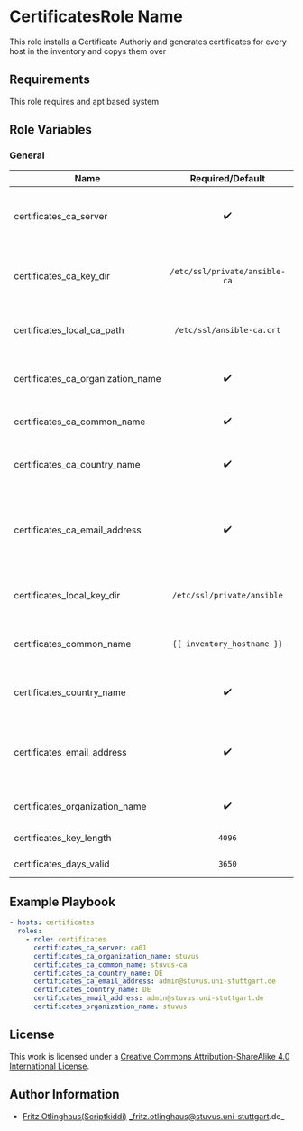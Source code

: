 # CertificatesRole Name

This role installs a Certificate Authoriy and generates certificates for every host in the inventory and copys them over

## Requirements

This role requires and apt based system


## Role Variables

### General

| Name                              | Required/Default              | Description                                             |
|-----------------------------------|:-----------------------------:|---------------------------------------------------------|
| certificates_ca_server            | :heavy_check_mark:            | Inventory Hostname of the server running the ca         |
| certificates_ca_key_dir           | `/etc/ssl/private/ansible-ca` | Directory where the files for the ca should be stored   |
| certificates_local_ca_path        | `/etc/ssl/ansible-ca.crt`     | Path where the ca.crt should be copied to               |
| certificates_ca_organization_name | :heavy_check_mark:            | Organization Name running the CA                        |
| certificates_ca_common_name       | :heavy_check_mark:            | Common Name for the CA                                  |
| certificates_ca_country_name      | :heavy_check_mark:            | Country where the CA ist located                        |
| certificates_ca_email_address     | :heavy_check_mark:            | Email Address where the CA Administrator can be reached |
| certificates_local_key_dir        | `/etc/ssl/private/ansible`    | Directory where the files  should be stored             |
| certificates_common_name          | `{{ inventory_hostname }}`    | Common Name for the host certificate                    |
| certificates_country_name         | :heavy_check_mark:            | Country where the Host is located                       |
| certificates_email_address        | :heavy_check_mark:            | Email Address where the Administrator can be reached    |
| certificates_organization_name    | :heavy_check_mark:            | Organization Name that runs the host                    |
| certificates_key_length           | `4096`                        | Key length in bits                                      |
| certificates_days_valid           | `3650`                        | Days a key is valid                                     |

## Example Playbook

```yml
- hosts: certificates
  roles:
    - role: certificates
      certificates_ca_server: ca01
      certificates_ca_organization_name: stuvus
      certificates_ca_common_name: stuvus-ca
      certificates_ca_country_name: DE
      certificates_ca_email_address: admin@stuvus.uni-stuttgart.de
      certificates_country_name: DE
      certificates_email_address: admin@stuvus.uni-stuttgart.de
      certificates_organization_name: stuvus
```

## License

This work is licensed under a [Creative Commons Attribution-ShareAlike 4.0 International License](http://creativecommons.org/licenses/by-sa/4.0/).


## Author Information

 * [Fritz Otlinghaus(Scriptkiddi)](https://github.com/Scriptkiddi) _fritz.otlinghaus@stuvus.uni-stuttgart.de_
